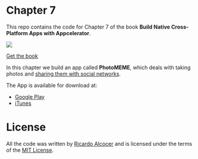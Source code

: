 # Chapter 7

This repo contains the code for Chapter 7 of the book **Build Native Cross-Platform Apps with Appcelerator**.

![](http://sht.tl/bHsIKt)

[Get the book](http://buildmobileapps.io)

In this chapter we build an app called **PhotoMEME**, which deals with taking photos and [sharing them with social networks](https://github.com/ricardoalcocer/socialshare).

The App is available for download at:

* [Google Play](https://play.google.com/store/apps/details?id=com.alcoapps.photomeme)
* [iTunes](#)


# License

All the code was written by [Ricardo Alcocer](http://twitter.com/ricardoalcocer) and is licensed under the terms of the [MIT License](http://alco.mit-license.org).